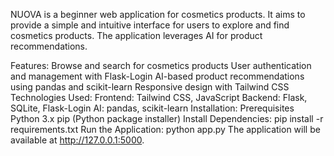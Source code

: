 NUOVA is a beginner web application for cosmetics products. It aims to provide a simple and intuitive interface for users to explore and find cosmetics products. The application leverages AI for product recommendations.

Features:
    Browse and search for cosmetics products
    User authentication and management with Flask-Login
    AI-based product recommendations using pandas and scikit-learn
    Responsive design with Tailwind CSS
Technologies Used:
    Frontend: Tailwind CSS, JavaScript
    Backend: Flask, SQLite, Flask-Login
    AI: pandas, scikit-learn
Installation:
    Prerequisites
    Python 3.x
    pip (Python package installer)
Install Dependencies:
    pip install -r requirements.txt
Run the Application:
    python app.py
The application will be available at http://127.0.0.1:5000.
